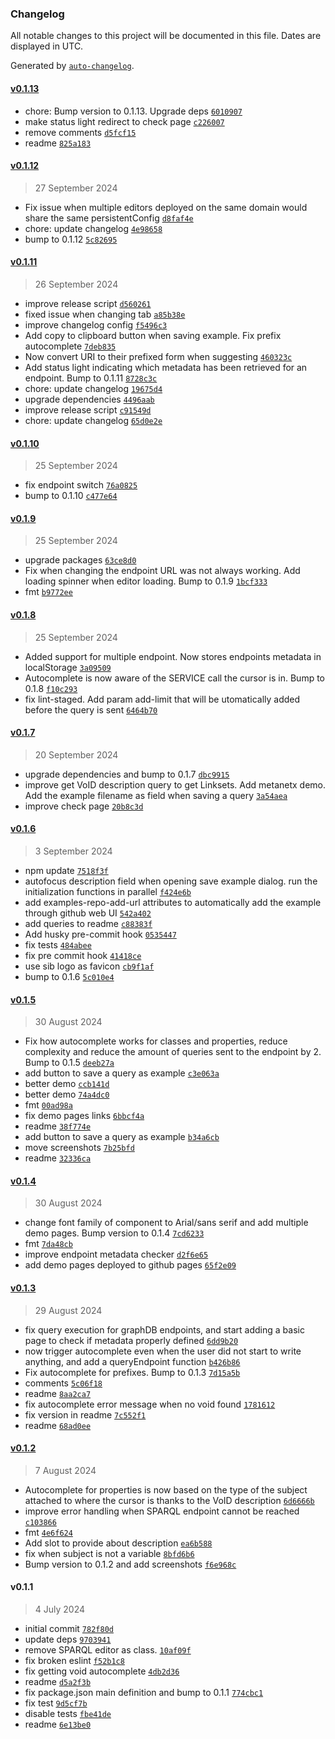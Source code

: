 ### Changelog

All notable changes to this project will be documented in this file. Dates are displayed in UTC.

Generated by [`auto-changelog`](https://github.com/CookPete/auto-changelog).

#### [v0.1.13](https://github.com/sib-swiss/sparql-editor/compare/v0.1.12...v0.1.13)

- chore: Bump version to 0.1.13. Upgrade deps [`6010907`](https://github.com/sib-swiss/sparql-editor/commit/6010907e1e98a30eca73524484d5352b95d476de)
- make status light redirect to check page [`c226007`](https://github.com/sib-swiss/sparql-editor/commit/c226007d28d949be822295566626f6715d5da1e6)
- remove comments [`d5fcf15`](https://github.com/sib-swiss/sparql-editor/commit/d5fcf15aaaa1f514f007642687bc8a2d80b76f62)
- readme [`825a183`](https://github.com/sib-swiss/sparql-editor/commit/825a183f66e7ec3ba6bd92f74aab2446e2f1ce58)

#### [v0.1.12](https://github.com/sib-swiss/sparql-editor/compare/v0.1.11...v0.1.12)

> 27 September 2024

- Fix issue when multiple editors deployed on the same domain would share the same persistentConfig [`d8faf4e`](https://github.com/sib-swiss/sparql-editor/commit/d8faf4e93a963a6a3e7549ecdb7b5df026981d1c)
- chore: update changelog [`4e98658`](https://github.com/sib-swiss/sparql-editor/commit/4e98658e14bb06d0afa6623d2c6b5cc6fb7831da)
- bump to 0.1.12 [`5c82695`](https://github.com/sib-swiss/sparql-editor/commit/5c826953dbd74061c4ae2b6b5d3b45d1a6cb14b6)

#### [v0.1.11](https://github.com/sib-swiss/sparql-editor/compare/v0.1.10...v0.1.11)

> 26 September 2024

- improve release script [`d560261`](https://github.com/sib-swiss/sparql-editor/commit/d560261e09d538261fdc2804181dc66829f97a03)
- fixed issue when changing tab [`a85b38e`](https://github.com/sib-swiss/sparql-editor/commit/a85b38e7de1b92c46ab7e866335f22a1607311f5)
- improve changelog config [`f5496c3`](https://github.com/sib-swiss/sparql-editor/commit/f5496c3db11451316cb60fb27b89ddf3395a4ae9)
- Add copy to clipboard button when saving example. Fix prefix autocomplete [`7deb835`](https://github.com/sib-swiss/sparql-editor/commit/7deb83573e27b34710ac5185bb5f72256bc143b5)
- Now convert URI to their prefixed form when suggesting [`460323c`](https://github.com/sib-swiss/sparql-editor/commit/460323c881ed5739eae0a160b50f8961307e95dc)
- Add status light indicating which metadata has been retrieved for an endpoint. Bump to 0.1.11 [`8728c3c`](https://github.com/sib-swiss/sparql-editor/commit/8728c3cdbb7087599f1e2290bbe4c7c50c8a9832)
- chore: update changelog [`19675d4`](https://github.com/sib-swiss/sparql-editor/commit/19675d4e00e8849cbf3942e7930d56afbf8e7ee6)
- upgrade dependencies [`4496aab`](https://github.com/sib-swiss/sparql-editor/commit/4496aabd8f111f2e15801bae1b05cf60eb99fea0)
- improve release script [`c91549d`](https://github.com/sib-swiss/sparql-editor/commit/c91549db6e946aa7d8d38664ac3b5a664b6e969c)
- chore: update changelog [`65d0e2e`](https://github.com/sib-swiss/sparql-editor/commit/65d0e2e461ecd65d3e3ef65a16c8f9700274a837)

#### [v0.1.10](https://github.com/sib-swiss/sparql-editor/compare/v0.1.9...v0.1.10)

> 25 September 2024

- fix endpoint switch [`76a0825`](https://github.com/sib-swiss/sparql-editor/commit/76a0825901740c4f4f292a545ca7493b84d94bcc)
- bump to 0.1.10 [`c477e64`](https://github.com/sib-swiss/sparql-editor/commit/c477e64a13e3b0dbb7c1b0ece21fde161e4a9da8)

#### [v0.1.9](https://github.com/sib-swiss/sparql-editor/compare/v0.1.8...v0.1.9)

> 25 September 2024

- upgrade packages [`63ce8d0`](https://github.com/sib-swiss/sparql-editor/commit/63ce8d06f1854ea52806bde80007a1ba58c98036)
- Fix when changing the endpoint URL was not always working. Add loading spinner when editor loading. Bump to 0.1.9 [`1bcf333`](https://github.com/sib-swiss/sparql-editor/commit/1bcf33348c2e3623943fd461ca7bdd6bfcd11b70)
- fmt [`b9772ee`](https://github.com/sib-swiss/sparql-editor/commit/b9772eeb77682190e9d6dd5631dd95569b6d51f4)

#### [v0.1.8](https://github.com/sib-swiss/sparql-editor/compare/v0.1.7...v0.1.8)

> 25 September 2024

- Added support for multiple endpoint. Now stores endpoints metadata in localStorage [`3a09509`](https://github.com/sib-swiss/sparql-editor/commit/3a09509e8888553befc345a2f0b0c15d9f518a87)
- Autocomplete is now aware of the SERVICE call the cursor is in. Bump to 0.1.8 [`f10c293`](https://github.com/sib-swiss/sparql-editor/commit/f10c293453033a91c69127bba524f63f1aa18111)
- fix lint-staged. Add param add-limit that will be utomatically added before the query is sent [`6464b70`](https://github.com/sib-swiss/sparql-editor/commit/6464b70583babe531e4152e4da2559f50169a15c)

#### [v0.1.7](https://github.com/sib-swiss/sparql-editor/compare/v0.1.6...v0.1.7)

> 20 September 2024

- upgrade dependencies and bump to 0.1.7 [`dbc9915`](https://github.com/sib-swiss/sparql-editor/commit/dbc99151d8b1cc83d8ca497b215b634eebb1c18d)
- improve get VoID description query to get Linksets. Add metanetx demo. Add the example filename as field when saving a query [`3a54aea`](https://github.com/sib-swiss/sparql-editor/commit/3a54aea16ca556e30f8b63150103a6b07ed8812e)
- improve check page [`20b8c3d`](https://github.com/sib-swiss/sparql-editor/commit/20b8c3d8e1187e9231ef1d6fe70e44ac62916ac2)

#### [v0.1.6](https://github.com/sib-swiss/sparql-editor/compare/v0.1.5...v0.1.6)

> 3 September 2024

- npm update [`7518f3f`](https://github.com/sib-swiss/sparql-editor/commit/7518f3f21320d4aec4add357900e904605e1891c)
- autofocus description field when opening save example dialog. run the initialization functions in parallel [`f424e6b`](https://github.com/sib-swiss/sparql-editor/commit/f424e6bee534b63c5b5ae77b1020209f1394c675)
- add examples-repo-add-url attributes to automatically add the example through github web UI [`542a402`](https://github.com/sib-swiss/sparql-editor/commit/542a4021ff0de7c28662f315bc60f0f6e7c460e4)
- add queries to readme [`c88383f`](https://github.com/sib-swiss/sparql-editor/commit/c88383fd03d868627635ac88c40dbacb14582066)
- Add husky pre-commit hook [`0535447`](https://github.com/sib-swiss/sparql-editor/commit/05354476f72b6dd9327812500d6f082a85c7e030)
- fix tests [`484abee`](https://github.com/sib-swiss/sparql-editor/commit/484abee366d14c0bbdc140b2bd7c3a967e421003)
- fix pre commit hook [`41418ce`](https://github.com/sib-swiss/sparql-editor/commit/41418cedfed07c88e6da16091ee1d9e72d4f99ca)
- use sib logo as favicon [`cb9f1af`](https://github.com/sib-swiss/sparql-editor/commit/cb9f1af4beb37a1cbd483a9bafdd0a8af6004a22)
- bump to 0.1.6 [`5c010e4`](https://github.com/sib-swiss/sparql-editor/commit/5c010e4dfdf7668b214768eb8bb8536902f0474c)

#### [v0.1.5](https://github.com/sib-swiss/sparql-editor/compare/v0.1.4...v0.1.5)

> 30 August 2024

- Fix how autocomplete works for classes and properties, reduce complexity and reduce the amount of queries sent to the endpoint by 2. Bump to 0.1.5 [`deeb27a`](https://github.com/sib-swiss/sparql-editor/commit/deeb27a89a6a04bb24013f7ac6d860045ba78e76)
- add button to save a query as example [`c3e063a`](https://github.com/sib-swiss/sparql-editor/commit/c3e063ae7fd7480a5ad85fd10ffcddb49464e486)
- better demo [`ccb141d`](https://github.com/sib-swiss/sparql-editor/commit/ccb141d26a2a322fabc359228559a5a272f79115)
- better demo [`74a4dc0`](https://github.com/sib-swiss/sparql-editor/commit/74a4dc01948351d0004efdbe235790df432561d0)
- fmt [`00ad98a`](https://github.com/sib-swiss/sparql-editor/commit/00ad98abfb88c52a8b5e89318a5070a145370585)
- fix demo pages links [`6bbcf4a`](https://github.com/sib-swiss/sparql-editor/commit/6bbcf4a030f8063ff97afc3ce7681c3c25d7ff0b)
- readme [`38f774e`](https://github.com/sib-swiss/sparql-editor/commit/38f774ef16fcf29511be6482fbaa900b5d6c9234)
- add button to save a query as example [`b34a6cb`](https://github.com/sib-swiss/sparql-editor/commit/b34a6cb7e5771110ff29c54e076a4da3e21c1b0e)
- move screenshots [`7b25bfd`](https://github.com/sib-swiss/sparql-editor/commit/7b25bfd40e16cd7a91392ae2a0c54022bee30b95)
- readme [`32336ca`](https://github.com/sib-swiss/sparql-editor/commit/32336ca1ed61e6066dcd3d467e584ba4b64a4505)

#### [v0.1.4](https://github.com/sib-swiss/sparql-editor/compare/v0.1.3...v0.1.4)

> 30 August 2024

- change font family of component to Arial/sans serif and add multiple demo pages. Bump version to 0.1.4 [`7cd6233`](https://github.com/sib-swiss/sparql-editor/commit/7cd62330566321c9f32027ac64e1a93564b920cc)
- fmt [`7da48cb`](https://github.com/sib-swiss/sparql-editor/commit/7da48cbe1baa68590c87b9efd0fa3fa3a37d6d06)
- improve endpoint metadata checker [`d2f6e65`](https://github.com/sib-swiss/sparql-editor/commit/d2f6e6518437de0b2fd7643fa3a4b37e814470fc)
- add demo pages deployed to github pages [`65f2e09`](https://github.com/sib-swiss/sparql-editor/commit/65f2e0943a838d44c0b551ebb8e3a04517541c1d)

#### [v0.1.3](https://github.com/sib-swiss/sparql-editor/compare/v0.1.2...v0.1.3)

> 29 August 2024

- fix query execution for graphDB endpoints, and start adding a basic page to check if metadata properly defined [`6dd9b20`](https://github.com/sib-swiss/sparql-editor/commit/6dd9b204c8e9eab6ca965c585248504c2da55155)
- now trigger autocomplete even when the user did not start to write anything, and add a queryEndpoint function [`b426b86`](https://github.com/sib-swiss/sparql-editor/commit/b426b863f9134554decde68edc9dec38b65d0eaa)
- Fix autocomplete for prefixes. Bump to 0.1.3 [`7d15a5b`](https://github.com/sib-swiss/sparql-editor/commit/7d15a5b434a96398426d5cbac023ac66a93f9120)
- comments [`5c06f18`](https://github.com/sib-swiss/sparql-editor/commit/5c06f187301982a73c9b65bd801a5ec97db461c9)
- readme [`8aa2ca7`](https://github.com/sib-swiss/sparql-editor/commit/8aa2ca7ff11c591a6e5c0e9fc4a10a6c8613e9bc)
- fix autocomplete error message when no void found [`1781612`](https://github.com/sib-swiss/sparql-editor/commit/1781612eea5d64f43a59fac7319ad9deba5f5334)
- fix version in readme [`7c552f1`](https://github.com/sib-swiss/sparql-editor/commit/7c552f17596dec1c2f1ea91cc1eec8752421de50)
- readme [`68ad0ee`](https://github.com/sib-swiss/sparql-editor/commit/68ad0ee8ee752befec028ff5f0b5ace517c397b6)

#### [v0.1.2](https://github.com/sib-swiss/sparql-editor/compare/v0.1.1...v0.1.2)

> 7 August 2024

- Autocomplete for properties is now based on the type of the subject attached to where the cursor is thanks to the VoID description [`6d6666b`](https://github.com/sib-swiss/sparql-editor/commit/6d6666b2ff2f02bd009aa3e131201381cb100576)
- improve error handling when SPARQL endpoint cannot be reached [`c103866`](https://github.com/sib-swiss/sparql-editor/commit/c103866e5d0f9fb998a8c318a353c6161ca7fb6f)
- fmt [`4e6f624`](https://github.com/sib-swiss/sparql-editor/commit/4e6f6247a841ce38ec3dac534ed81bc7339f782e)
- Add slot to provide about description [`ea6b588`](https://github.com/sib-swiss/sparql-editor/commit/ea6b588b67acdb001a055bad403141bad4813087)
- fix when subject is not a variable [`8bfd6b6`](https://github.com/sib-swiss/sparql-editor/commit/8bfd6b67347fa9499b91280f3afe022593f289ad)
- Bump version to 0.1.2 and add screenshots [`f6e968c`](https://github.com/sib-swiss/sparql-editor/commit/f6e968c1c8a98989d4d658471fff91ed697bb849)

#### v0.1.1

> 4 July 2024

- initial commit [`782f80d`](https://github.com/sib-swiss/sparql-editor/commit/782f80d5a5a8860a31772de07ffc848ffa854bc3)
- update deps [`9703941`](https://github.com/sib-swiss/sparql-editor/commit/9703941d0aa3008d42fcf1112c0a49bd9282c821)
- remove SPARQL editor as class. [`10af09f`](https://github.com/sib-swiss/sparql-editor/commit/10af09fd540bcf825f9b30b6f23266ebd58cb662)
- fix broken eslint [`f52b1c8`](https://github.com/sib-swiss/sparql-editor/commit/f52b1c8b289869f49e6abf104d46a1e716219d9a)
- fix getting void autocomplete [`4db2d36`](https://github.com/sib-swiss/sparql-editor/commit/4db2d36b9be330e18cf4ddcf9e5894e6e4cf7aa8)
- readme [`d5a2f3b`](https://github.com/sib-swiss/sparql-editor/commit/d5a2f3bf49b9029f021e4ee47b26695a903e2c7c)
- fix package.json main definition and bump to 0.1.1 [`774cbc1`](https://github.com/sib-swiss/sparql-editor/commit/774cbc15f42eeef408081b06c955e36ce0d7e811)
- fix test [`9d5cf7b`](https://github.com/sib-swiss/sparql-editor/commit/9d5cf7b88f7453a4f671e86d30c1638991b0ed14)
- disable tests [`fbe41de`](https://github.com/sib-swiss/sparql-editor/commit/fbe41de352d7b79d0621a82632cf90cb65562e17)
- readme [`6e13be0`](https://github.com/sib-swiss/sparql-editor/commit/6e13be06cc6ef176c0eeeb2640a14de3000d02b9)
